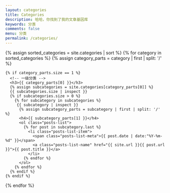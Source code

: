 ```yaml
---
layout: categories
title: Categories
description: 哈哈，你找到了我的文章基因库
keywords: 分类
comments: false
menu: 分类
permalink: /categories/
---
```


<section class="container posts-content">
  {% assign sorted_categories = site.categories | sort %}
  {% for category in sorted_categories %}
    {% assign category_parts = category | first | split: '/' %}

    {% if category_parts.size == 1 %}
      <!-- 一级分类 -->
      <h3>{{ category_parts[0] }}</h3>
      {% assign subcategories = site.categories[category_parts[0]] %}
      {{ subcategories.size | inspect }}
      {% if subcategories.size > 0 %}
        {% for subcategory in subcategories %}
         {{ subcategory | inspect }}
          {% assign subcategory_parts = subcategory | first | split: '/' %}
          <h4>{{ subcategory_parts[1] }}</h4>
          <ol class="posts-list">
            {% for post in subcategory.last %}
              <li class="posts-list-item">
                <span class="posts-list-meta">{{ post.date | date:"%Y-%m-%d" }}</span>
                <a class="posts-list-name" href="{{ site.url }}{{ post.url }}">{{ post.title }}</a>
              </li>
            {% endfor %}
          </ol>
        {% endfor %}
      {% endif %}
    {% endif %}
  {% endfor %}

</section>
<!-- /section.content -->
